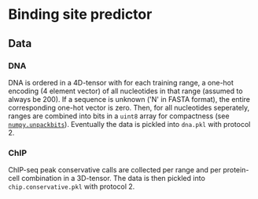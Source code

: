 # Binding site predictor

## Data

### DNA
DNA is ordered in a 4D-tensor with for each training range, a one-hot encoding (4 element
vector) of all nucleotides in that range (assumed to always be 200). If
a sequence is unknown ('N' in FASTA format), the entire corresponding
one-hot vector is zero. Then, for all nucleotides seperately, ranges are
combined into bits in a `uint8` array for compactness (see
[`numpy.unpackbits`](https://docs.scipy.org/doc/numpy-1.15.0/reference/generated/numpy.unpackbits.html#numpy.unpackbits)).
Eventually the data is pickled into `dna.pkl` with protocol 2.


### ChIP
ChIP-seq peak conservative calls are collected per range and per
protein-cell combination in a 3D-tensor. The data is then pickled into
`chip.conservative.pkl` with protocol 2.